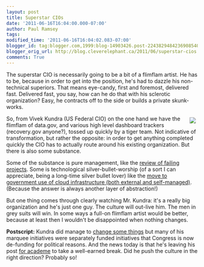 ```yaml
---
layout: post
title: Superstar CIOs
date: '2011-06-16T16:04:00.000-07:00'
author: Paul Ramsey
tags: 
modified_time: '2011-06-16T16:04:02.083-07:00'
blogger_id: tag:blogger.com,1999:blog-14903426.post-2243829484236908540
blogger_orig_url: http://blog.cleverelephant.ca/2011/06/superstar-cios.html
comments: True
---
```


The superstar CIO is necessarily going to be a bit of a flimflam artist. He has to be, because in order to get into the position, he's had to dazzle his non-technical superiors. That means eye-candy, first and foremost, delivered fast. Delivered fast, you say, how can he do that with his sclerotic organization? Easy, he contracts off to the side or builds a private skunk-works.

<img src="http://blog.executivebiz.com/wp-content/uploads/2009/04/vivek-kundra.jpg" style="float:right;padding:5px;">So, from Vivek Kundra (US Federal CIO) on the one hand we have the flimflam of data.gov, and various high level dashboard trackers (recovery.gov anyone?), tossed up quickly by a tiger team. Not indicative of transformation, but rather the opposite: in order to get anything completed quickly the CIO has to actually route around his existing organization. But there is also some substance.

Some of the substance is pure management, like the [review of failing projects](http://itmanagement.earthweb.com/netsys/article.php/3899971/White-House-Embarks-on-30B-Federal-IT-Overhaul.htm). Some is technological silver-bullet-worship (of a sort I can appreciate, being a long-time silver bullet lover) like the [move to government use of cloud infrastructure (both external and self-managed)](http://realworldjava.com/node/982371). (Because the answer is always another layer of abstraction!)

But one thing comes through clearly watching Mr. Kundra: it's a really big organization and he's just one guy. The culture will out-live him. The men in grey suits will win. In some ways a full-on flimflam artist would be better, because at least then I wouldn't be disappointed when nothing changes.

**Postscript:** Kundra did manage to [change some things](http://blog.cleverelephant.ca/) but many of his marquee initiatives were separately funded initiatives that Congress is now de-funding for political reasons. And the news today is that he's leaving his post [for academe](http://www.washingtonpost.com/blogs/federal-eye/post/vivek-kundra-to-step-down-as-chief-information-officer/2011/06/16/AGF6YLXH_blog.html) to take a well-earned break. Did he push the culture in the right direction? Probably so!

